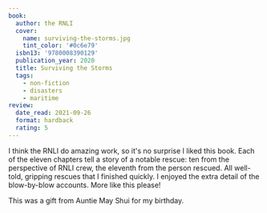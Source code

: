 ```yaml
---
book:
  author: the RNLI
  cover:
    name: surviving-the-storms.jpg
    tint_color: '#0c6e79'
  isbn13: '9780008390129'
  publication_year: 2020
  title: Surviving the Storms
  tags:
    - non-fiction
    - disasters
    - maritime
review:
  date_read: 2021-09-26
  format: hardback
  rating: 5
---
```


I think the RNLI do amazing work, so it's no surprise I liked this book.
Each of the eleven chapters tell a story of a notable rescue: ten from the perspective of RNLI crew, the eleventh from the person rescued.
All well-told, gripping rescues that I finished quickly.
I enjoyed the extra detail of the blow-by-blow accounts.
More like this please!

This was a gift from Auntie May Shui for my birthday.